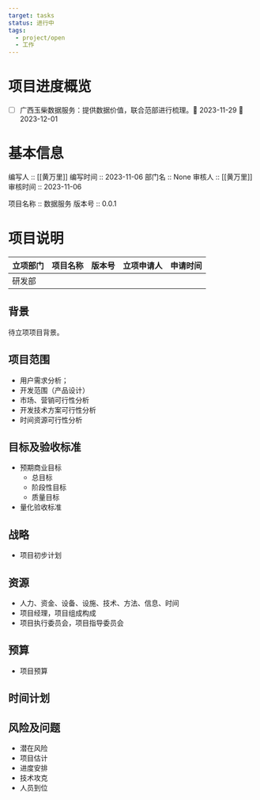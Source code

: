 ```yaml
---
target: tasks
status: 进行中
tags:
  - project/open
  - 工作
---
```


# 项目进度概览

- [ ] 广西玉柴数据服务：提供数据价值，联合范部进行梳理。🛫 2023-11-29  📅 2023-12-01 


# 基本信息

编写人 :: [[黄万里]]
编写时间 :: 2023-11-06
部门名 :: None
审核人 :: [[黄万里]]
审核时间 :: 2023-11-06

项目名称 :: 数据服务
版本号 :: 0.0.1

# 项目说明
| 立项部门 | 项目名称 | 版本号 | 立项申请人 | 申请时间 |
| -------- | -------- | ------ | ---------- | -------- |
| 研发部   |          |        |            |          |


## 背景

待立项项目背景。

## 项目范围
- 用户需求分析；
- 开发范围（产品设计）
- 市场、营销可行性分析
- 开发技术方案可行性分析
- 时间资源可行性分析

## 目标及验收标准
- 预期商业目标
	- 总目标
	- 阶段性目标
	- 质量目标
- 量化验收标准

## 战略
- 项目初步计划

## 资源
- 人力、资金、设备、设施、技术、方法、信息、时间
- 项目经理，项目组成构成
- 项目执行委员会，项目指导委员会


## 预算
- 项目预算

## 时间计划

## 风险及问题

- 潜在风险
- 项目估计
- 进度安排
- 技术攻克
- 人员到位

